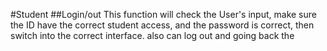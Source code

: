 #Student
##Login/out
This function will check the User's input, make sure the ID have the correct student access, and the password is correct, then switch into the correct interface.
also can log out and going back the 
